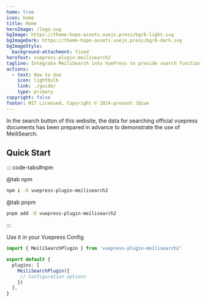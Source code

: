 ```yaml
---
home: true
icon: home
title: Home
heroImage: /logo.svg
bgImage: https://theme-hope-assets.vuejs.press/bg/6-light.svg
bgImageDark: https://theme-hope-assets.vuejs.press/bg/6-dark.svg
bgImageStyle:
  background-attachment: fixed
heroText: vuepress-plugin-meilisearch2
tagline: Integrate MeiliSearch into VuePress to provide search functionality for your documentation website.
actions:
  - text: How to Use
    icon: lightbulb
    link: ./guide/
    type: primary
copyright: false
footer: MIT Licensed, Copyright © 2024-present JQiue
---
```


In the search button of this website, the data for searching official vuepress documents has been prepared in advance to demonstrate the use of MeiliSearch.  

## Quick Start

::: code-tabs#npm

@tab npm

```sh
npm i -D vuepress-plugin-meilisearch2
```

@tab pnpm

```sh
pnpm add -D vuepress-plugin-meilisearch2
```

:::

Use it in your Vuepress Config

```ts
import { MeiliSearchPlugin } from 'vuepress-plugin-meilisearch2'

export default {
  plugins: [
    MeiliSearchPlugin({
     // Configuration options
    })
  ],
}
```

